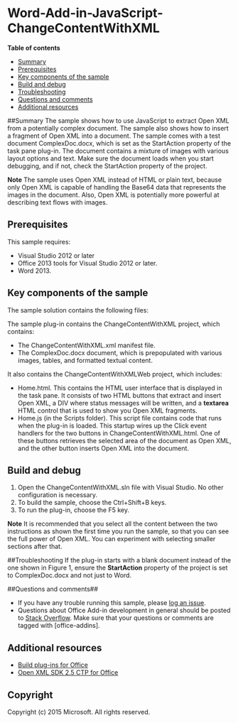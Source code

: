 # Word-Add-in-JavaScript-ChangeContentWithXML

**Table of contents**

* [Summary](#summary)
* [Prerequisites](#prerequisites)
* [Key components of the sample](#components)
* [Build and debug](#build)
* [Troubleshooting](#troubleshooting)
* [Questions and comments](#questions)
* [Additional resources](#additional-resources)

<a name="summary"></a>
##Summary
The sample shows how to use JavaScript to extract Open XML from a potentially complex document. The sample also shows how to insert a fragment of Open XML into a document. The sample comes with a test document ComplexDoc.docx, which is set as the StartAction property of the task pane plug-in. The document contains a mixture of images with various layout options and text. Make sure the document loads when you start debugging, and if not, check the StartAction property of the project.

**Note** The sample uses Open XML instead of HTML or plain text, because only Open XML is capable of handling the Base64 data that represents the images in the document. Also, Open XML is potentially more powerful at describing text flows with images.

<a name="prerequisites"></a>
## Prerequisites ##

This sample requires:

- Visual Studio 2012 or later
- Office 2013 tools for Visual Studio 2012 or later.
- Word 2013.

<a name="components"></a>
## Key components of the sample
The sample solution contains the following files:

The sample plug-in contains the ChangeContentWithXML project, which contains:

- The ChangeContentWithXML.xml manifest file.
- The ComplexDoc.docx document, which is prepopulated with various images, tables, and formatted textual content.

It also contains the ChangeContentWithXMLWeb project, which includes:

- Home.html. This contains the HTML user interface that is displayed in the task pane. It consists of two HTML buttons that extract and insert Open XML, a DIV where status messages will be written, and a **textarea** HTML control that is used to show you Open XML fragments.
- Home.js (in the Scripts folder). This script file contains code that runs when the plug-in is loaded. This startup wires up the Click event handlers for the two buttons in ChangeContentWithXML.html. One of these buttons retrieves the selected area of the document as Open XML, and the other button inserts Open XML into the document.

<a name="build"></a>
## Build and debug ##

1. Open the ChangeContentWithXML.sln file with Visual Studio. No other configuration is necessary.
2. To build the sample, choose the Ctrl+Shift+B keys.
3. To run the plug-in, choose the F5 key.

**Note** It is recommended that you select all the content between the two instructions as shown the first time you run the sample, so that you can see the full power of Open XML. You can experiment with selecting smaller sections after that.

<a name="troubleshooting"></a>
##Troubleshooting
If the plug-in starts with a blank document instead of the one shown in Figure 1, ensure the **StartAction** property of the project is set to ComplexDoc.docx and not just to Word.

<a name="questions"></a>
##Questions and comments##

- If you have any trouble running this sample, please [log an issue](https://github.com/OfficeDev/Word-Add-in-JavaScript-ChangeContentWithXML//issues).
- Questions about Office Add-in development in general should be posted to [Stack Overflow](http://stackoverflow.com/questions/tagged/office-addins). Make sure that your questions or comments are tagged with [office-addins].


<a name="additional-resources"></a>
## Additional resources ##

- [Build plug-ins for Office](http://msdn.microsoft.com/library/office/jj220060.aspx)
- [Open XML SDK 2.5 CTP for Office](http://msdn.microsoft.com/library/office/bb448854.aspx)

## Copyright
Copyright (c) 2015 Microsoft. All rights reserved.
